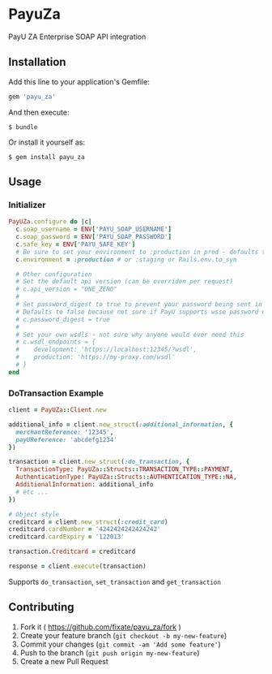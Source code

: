 # PayuZa

PayU ZA Enterprise SOAP API integration

## Installation

Add this line to your application's Gemfile:

```ruby
gem 'payu_za'
```

And then execute:

    $ bundle

Or install it yourself as:

    $ gem install payu_za

## Usage

### Initializer

```ruby
PayUZa.configure do |c|
  c.soap_username = ENV['PAYU_SOAP_USERNAME']
  c.soap_password = ENV['PAYU_SOAP_PASSWORD']
  c.safe_key = ENV['PAYU_SAFE_KEY']
  # Be sure to set your environment to :production in prod - defaults to :staging
  c.environment = :production # or :staging or Rails.env.to_sym

  # Other configuration
  # Set the default api version (can be overriden per request)
  # c.api_version = "ONE_ZERO"
  #
  # Set password_digest to true to prevent your password being sent in clear text
  # Defaults to false because not sure if PayU supports wsse password digest
  # c.password_digest = true
  #
  # Set your own wsdls - not sure why anyone would ever need this
  # c.wsdl_endpoints = {
  #    development: 'https://localhost:12345/?wsdl',
  #    production: 'https://my-proxy.com/wsdl'
  # }
end
```

### DoTransaction Example

```ruby
client = PayUZa::Client.new

additional_info = client.new_struct(:additional_information, {
  merchantReference: '12345',
  payUReference: 'abcdefg1234'
})

transaction = client.new_struct(:do_transaction, {
  TransactionType: PayUZa::Structs::TRANSACTION_TYPE::PAYMENT,
  AuthenticationType: PayUZa::Structs::AUTHENTICATION_TYPE::NA,
  AdditionalInformation: additional_info
  # etc ...
})

# Object style
creditcard = client.new_struct(:credit_card)
creditcard.cardNumber = '4242424242424242'
creditcard.cardExpiry = '122013'

transaction.Creditcard = creditcard

response = client.execute(transaction)

```

Supports `do_transaction`, `set_transaction` and `get_transaction`

## Contributing

1. Fork it ( https://github.com/fixate/payu_za/fork )
2. Create your feature branch (`git checkout -b my-new-feature`)
3. Commit your changes (`git commit -am 'Add some feature'`)
4. Push to the branch (`git push origin my-new-feature`)
5. Create a new Pull Request
